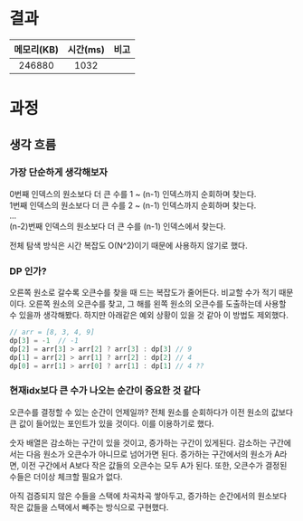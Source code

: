 # 결과
| 메모리(KB) | 시간(ms) | 비고 |
| :---: | :---: | :-- |
| 246880 | 1032 |  | 

# 과정
## 생각 흐름
### 가장 단순하게 생각해보자
0번째 인덱스의 원소보다 더 큰 수를 1 ~ (n-1) 인덱스까지 순회하며 찾는다.  
1번째 인덱스의 원소보다 더 큰 수를 2 ~ (n-1) 인덱스까지 순회하며 찾는다.  
...  
(n-2)번째 인덱스의 원소보다 더 큰 수를 (n-1) 인덱스에서 찾는다.  

전체 탐색 방식은 시간 복잡도 O(N^2)이기 때문에 사용하지 않기로 했다.

### DP 인가?
오른쪽 원소로 갈수록 오큰수를 찾을 때 드는 복잡도가 줄어든다. 비교할 수가 적기 때문이다. 오른쪽 원소의 오큰수를 찾고, 그 해를 왼쪽 원소의 오큰수를 도출하는데 사용할 수 있을까 생각해봤다. 하지만 아래같은 예외 상황이 있을 것 같아 이 방법도 제외했다.
```jsx
// arr = [8, 3, 4, 9]
dp[3] = -1  // -1
dp[2] = arr[3] > arr[2] ? arr[3] : dp[3] // 9
dp[1] = arr[2] > arr[1] ? arr[2] : dp[2] // 4
dp[0] = arr[1] > arr[0] ? arr[1] : dp[1] // 4 ??
```

### 현재idx보다 큰 수가 나오는 순간이 중요한 것 같다
오큰수를 결정할 수 있는 순간이 언제일까? 전체 원소를 순회하다가 이전 원소의 값보다 큰 값이 들어있는 포인트가 있을 것이다. 이를 이용하기로 했다.

숫자 배열은 감소하는 구간이 있을 것이고, 증가하는 구간이 있게된다. 감소하는 구간에서는 다음 원소가 오큰수가 아니므로 넘어가면 된다. 증가하는 구간에서의 원소가 A라면, 이전 구간에서 A보다 작은 값들의 오큰수는 모두 A가 된다. 또한, 오큰수가 결정된 수들은 더이상 체크할 필요가 없다.

아직 검증되지 않은 수들을 스택에 차곡차곡 쌓아두고, 증가하는 순간에서의 원소보다 작은 값들을 스택에서 빼주는 방식으로 구현했다.